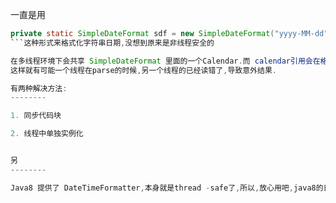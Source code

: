 ﻿
一直是用
```java
private static SimpleDateFormat sdf = new SimpleDateFormat("yyyy-MM-dd");
```这种形式来格式化字符串日期,没想到原来是非线程安全的

在多线程环境下会共享 SimpleDateFormat 里面的一个Calendar.而 calendar引用会在格式化parse的时候进行clear()操作
这样就有可能一个线程在parse的时候,另一个线程的已经读错了,导致意外结果.

有两种解决方法:
--------

1. 同步代码块

2. 线程中单独实例化


另
--------

Java8 提供了 DateTimeFormatter,本身就是thread -safe了,所以,放心用吧,java8的日期组件还是很方便的.